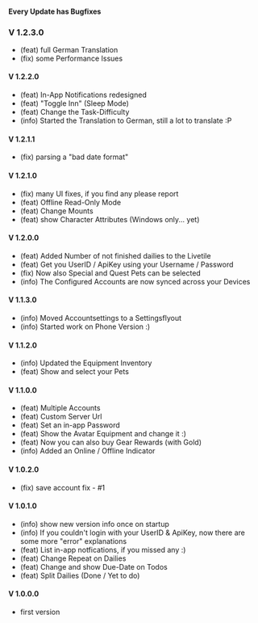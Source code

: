 #### Every Update has Bugfixes

### V 1.2.3.0
- (feat) full German Translation
- (fix) some Performance Issues

#### V 1.2.2.0
- (feat) In-App Notifications redesigned
- (feat) "Toggle Inn" (Sleep Mode)
- (feat) Change the Task-Difficulty
- (info) Started the Translation to German, still a lot to translate :P

#### V 1.2.1.1
- (fix) parsing a "bad date format" 

#### V 1.2.1.0
- (fix) many UI fixes, if you find any please report
- (feat) Offline Read-Only Mode
- (feat) Change Mounts
- (feat) show Character Attributes (Windows only... yet)

#### V 1.2.0.0
- (feat) Added Number of not finished dailies to the Livetile
- (feat) Get you UserID / ApiKey using your Username / Password
- (fix) Now also Special and Quest Pets can be selected
- (info) The Configured Accounts are now synced across your Devices

#### V 1.1.3.0
- (info) Moved Accountsettings to a Settingsflyout
- (info) Started work on Phone Version :)

#### V 1.1.2.0
- (info) Updated the Equipment Inventory
- (feat) Show and select your Pets

#### V 1.1.0.0
- (feat) Multiple Accounts
- (feat) Custom Server Url
- (feat) Set an in-app Password
- (feat) Show the Avatar Equipment and change it :)
- (feat) Now you can also buy Gear Rewards (with Gold)
- (info) Added an Online / Offline Indicator

#### V 1.0.2.0
- (fix) save account fix - #1

#### V 1.0.1.0
- (info) show new version info once on startup
- (info) If you couldn't login with your UserID & ApiKey, now there are some more "error" explanations
- (feat) List in-app notfications, if you missed any :)
- (feat) Change Repeat on Dailies
- (feat) Change and show Due-Date on Todos
- (feat) Split Dailies (Done / Yet to do)

#### V 1.0.0.0
- first version